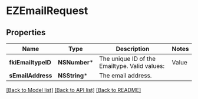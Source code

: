 # EZEmailRequest

## Properties
Name | Type | Description | Notes
------------ | ------------- | ------------- | -------------
**fkiEmailtypeID** | **NSNumber*** | The unique ID of the Emailtype.  Valid values:  |Value|Description| |-|-| |1|Office| |2|Home| | 
**sEmailAddress** | **NSString*** | The email address. | 

[[Back to Model list]](../README.md#documentation-for-models) [[Back to API list]](../README.md#documentation-for-api-endpoints) [[Back to README]](../README.md)



